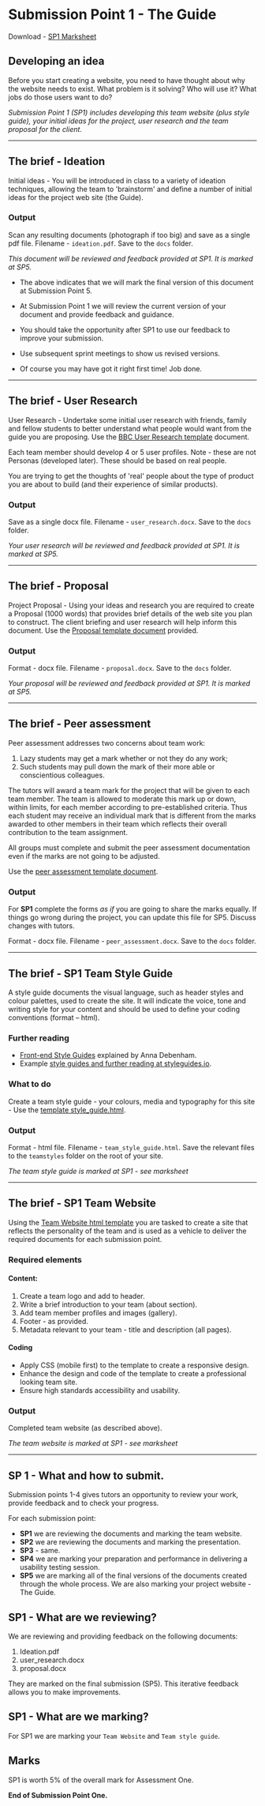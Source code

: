 # Submission Point 1 - The Guide 

Download - [SP1 Marksheet](../../raw/master/support/sp1-marksheet.docx) 

## Developing an idea

Before you start creating a website, you need to have thought about why the website needs to exist. What problem is it solving? Who will use it? What jobs do those users want to do?

*Submission Point 1 (SP1) includes developing this team website (plus style guide), your initial ideas for the project, user research and the team proposal for the client*.

---

## The brief - Ideation
    
Initial ideas - You will be introduced in class to a variety of ideation techniques, allowing the team to 'brainstorm' and define a number of initial ideas for the project web site (the Guide).
    
### Output

Scan any resulting documents (photograph if too big) and save as a single pdf file. Filename - `ideation.pdf`. Save to the `docs` folder.

*This document will be reviewed and feedback provided at SP1. It is marked at SP5.*

- The above indicates that we will mark the final version of this document at Submission Point 5. 
    
- At Submission Point 1 we will review the current version of your document and provide feedback and guidance. 
    
- You should take the opportunity after SP1 to use our feedback to improve your submission.

- Use subsequent sprint meetings to show us revised versions.

- Of course you may have got it right first time! Job done.

---

## The brief - User Research
    
User Research - Undertake some initial user research with friends, family and fellow students to better understand what people would want from the guide you are proposing. Use the [BBC User Research template](../../raw/master/templates/template_user_research.docx) document.
    
Each team member should develop 4 or 5 user profiles. Note - these are not Personas (developed later). These should be based on real people.

You are trying to get the thoughts of 'real' people about the type of product you are about to build (and their experience of similar products).
    
### Output

Save as a single docx file. Filename - `user_research.docx`. Save to the `docs` folder.

*Your user research will be reviewed and feedback provided at SP1. It is marked at SP5.*

---

## The brief - Proposal
    
Project Proposal - Using your ideas and research you are required to create a Proposal (1000 words) that provides brief details of the web site you plan to construct. The client briefing and user research will help inform this document. Use the [Proposal template document](../../raw/master/templates/template_proposal.docx) provided.
    
### Output

Format - docx file. Filename - `proposal.docx`. Save to the `docs` folder.

*Your proposal will be reviewed and feedback provided at SP1. It is marked at SP5.*

---


## The brief - Peer assessment
    
Peer assessment addresses two concerns about team work:
    
1.  Lazy students may get a mark whether or not they do any work;
1.  Such students may pull down the mark of their more able or conscientious colleagues.

The tutors will award a team mark for the project that will be given to each team member. The team is allowed to moderate this mark up or down, within limits, for each member according to pre-established criteria. Thus each student may receive an individual mark that is different from the marks awarded to other members in their team which reflects their overall contribution to the team assignment.
    
All groups must complete and submit the peer assessment documentation even if the marks are not going to be adjusted.
    
Use the [peer assessment template document](../../raw/master/templates/template_peer_assessment.docx).
    
### Output

For **SP1** complete the forms *as if* you are going to share the marks equally. If things go wrong during the project, you can update this file for SP5. Discuss changes with tutors.

Format - docx file. Filename - `peer_assessment.docx`. Save to the `docs` folder.

---

## The brief - SP1 Team Style Guide

A style guide documents the visual language, such as header styles and colour palettes, used to create the site. It will indicate the voice, tone and writing style for your content and should be used to define your coding conventions (format – html).

### Further reading

- [Front-end Style Guides](https://24ways.org/2011/front-end-style-guides/) explained by Anna Debenham. 
- Example [style guides and further reading at styleguides.io](http://styleguides.io/).
    
### What to do

Create a team style guide - your colours, media and typography for this site - Use the [template style_guide.html](../../raw/master/templates/template_style_guide.zip).
    
### Output

Format - html file. Filename - `team_style_guide.html`. Save the relevant files to the `teamstyles` folder on the root of your site.
    
*The team style guide is marked at SP1 - see marksheet*

---

## The brief - SP1 Team Website

Using the [Team Website html template](#) you are tasked to create a site that reflects the personality of the team and is used as a vehicle to deliver the required documents for each submission point.

### Required elements

#### Content:

1. Create a team logo and add to  header.
1. Write a brief introduction to your team (about section).
1. Add team member profiles and images (gallery).
1. Footer - as provided.
1. Metadata relevant to your team - title and description (all pages).

#### Coding

- Apply CSS (mobile first) to the template to create a responsive design.
- Enhance the design and code of the template to create a professional looking team site.
- Ensure high standards accessibility and usability.
 

### Output

Completed team website (as described above).
    
*The team website is marked at SP1 - see marksheet*

---

## SP 1 - What and how to submit.

Submission points 1-4 gives tutors an opportunity to review your work, provide feedback and to check your progress.

For each submission point:

- **SP1** we are reviewing the documents and marking the team website.
- **SP2** we are reviewing the documents and marking the presentation.
- **SP3** - same.
- **SP4** we are marking your preparation and performance in delivering a usability testing session.
- **SP5** we are marking all of the final versions of the documents created through the whole process. We are also marking your project website - The Guide.

## SP1 - What are we reviewing?

We are reviewing and providing feedback on the following documents:
1. Ideation.pdf
1. user_research.docx
1. proposal.docx

They are marked on the final submission (SP5). This iterative feedback allows you to make improvements.

## SP1 - What are we marking?

For SP1 we are marking your `Team Website` and `Team style guide`.

## Marks

SP1 is worth 5% of the overall mark for Assessment One.

**End of Submission Point One.**
